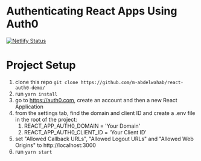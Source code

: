 # Authenticating React Apps Using Auth0

[![Netlify Status](https://api.netlify.com/api/v1/badges/73be598f-acd6-4324-aee4-c5d8086ac380/deploy-status)](https://app.netlify.com/sites/react-auth0-demo/deploys)

# Project Setup

1. clone this repo `git clone https://github.com/m-abdelwahab/react-auth0-demo/`
2. run `yarn install`
3. go to https://auth0.com, create an account and then a new React Application
4. from the settings tab, find the domain and client ID and create a .env file in the root of the project:
    1. REACT_APP_AUTH0_DOMAIN = 'Your Domain'
    2. REACT_APP_AUTH0_CLIENT_ID = 'Your Client ID'
5. set "Allowed Callback URLs", "Allowed Logout URLs" and "Allowed Web Origins" to http://localhost:3000
6. run `yarn start`
